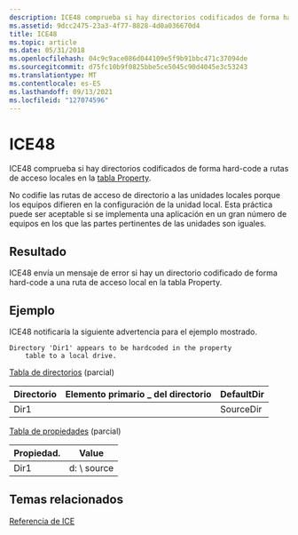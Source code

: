 ```yaml
---
description: ICE48 comprueba si hay directorios codificados de forma hard-code a rutas de acceso locales en la tabla Property.
ms.assetid: 9dcc2475-23a3-4f77-8828-4d0a036670d4
title: ICE48
ms.topic: article
ms.date: 05/31/2018
ms.openlocfilehash: 04c9c9ace086d044109e5f9b91bbc471c37094de
ms.sourcegitcommit: d75fc10b9f0825bbe5ce5045c90d4045e3c53243
ms.translationtype: MT
ms.contentlocale: es-ES
ms.lasthandoff: 09/13/2021
ms.locfileid: "127074596"
---
```

# <a name="ice48"></a>ICE48

ICE48 comprueba si hay directorios codificados de forma hard-code a rutas de acceso locales en la [tabla Property](property-table.md).

No codifie las rutas de acceso de directorio a las unidades locales porque los equipos difieren en la configuración de la unidad local. Esta práctica puede ser aceptable si se implementa una aplicación en un gran número de equipos en los que las partes pertinentes de las unidades son iguales.

## <a name="result"></a>Resultado

ICE48 envía un mensaje de error si hay un directorio codificado de forma hard-code a una ruta de acceso local en la tabla Property.

## <a name="example"></a>Ejemplo

ICE48 notificaría la siguiente advertencia para el ejemplo mostrado.

``` syntax
Directory 'Dir1' appears to be hardcoded in the property 
    table to a local drive.
```

[Tabla de directorios](directory-table.md) (parcial)



| Directorio | Elemento primario \_ del directorio | DefaultDir |
|-----------|-------------------|------------|
| Dir1      |                   | SourceDir  |



 

[Tabla de propiedades](property-table.md) (parcial)



| Propiedad. | Value      |
|----------|------------|
| Dir1     | d: \\ source |



 

## <a name="related-topics"></a>Temas relacionados

<dl> <dt>

[Referencia de ICE](ice-reference.md)
</dt> </dl>

 

 



